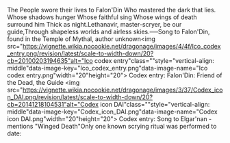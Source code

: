 The People swore their lives to Falon'Din
Who mastered the dark that lies.
Whose shadows hunger
Whose faithful sing
Whose wings of death surround him
Thick as night.Lethanavir, master-scryer, be our guide,Through shapeless worlds and airless skies.──Song to Falon'Din, found in the Temple of Mythal, author unknown<img src="https://vignette.wikia.nocookie.net/dragonage/images/4/4f/Ico_codex_entry.png/revision/latest/scale-to-width-down/20?cb=20100203194635"alt="Ico codex entry"class=""style="vertical-align: middle"data-image-key="Ico_codex_entry.png"data-image-name="Ico codex entry.png"width="20"height="20"> Codex entry: Falon'Din: Friend of the Dead, the Guide
<img src="https://vignette.wikia.nocookie.net/dragonage/images/3/37/Codex_icon_DAI.png/revision/latest/scale-to-width-down/20?cb=20141218104531"alt="Codex icon DAI"class=""style="vertical-align: middle"data-image-key="Codex_icon_DAI.png"data-image-name="Codex icon DAI.png"width="20"height="20"> Codex entry: Song to Elgar'nan - mentions "Winged Death"Only one known scrying ritual was performed to date:
